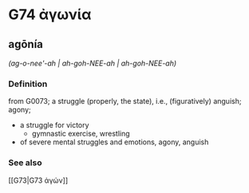 # G74 ἀγωνία

## agōnía

_(ag-o-nee'-ah | ah-goh-NEE-ah | ah-goh-NEE-ah)_

### Definition

from G0073; a struggle (properly, the state), i.e., (figuratively) anguish; agony; 

- a struggle for victory
  - gymnastic exercise, wrestling
- of severe mental struggles and emotions, agony, anguish

### See also

[[G73|G73 ἀγών]]
